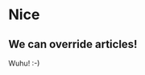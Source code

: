 <!--*
  title: Hello World Title
  description: This blog post is a test.
  tags: ["Java", "Plugin Development", "NetBeans"]
*-->

# Nice #
## We can override articles! ##

Wuhu! :-)
